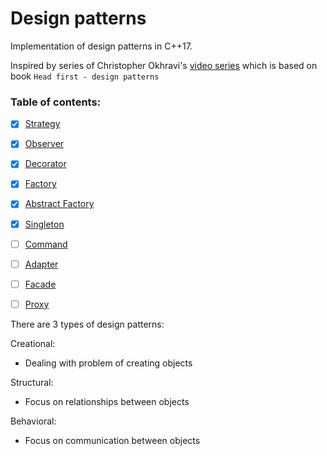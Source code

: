 Design patterns
===============

Implementation of design patterns in C++17.

Inspired by series of Christopher Okhravi's [video series](https://www.youtube.com/watch?v=v9ejT8FO-7I&list=PLrhzvIcii6GNjpARdnO4ueTUAVR9eMBpc)
which is based on book ``Head first - design patterns``

### Table of contents:

- [X] [Strategy](patterns/1_Strategy/description.md)
- [X] [Observer](patterns/2_Observer/description.md)  
- [X] [Decorator](patterns/3_Decorator/description.md)  
- [X] [Factory](patterns/4_Factory/description.md)  
- [X] [Abstract Factory](patterns/5_Abstract_Factory/description.md)  
- [X] [Singleton](patterns/6_Singleton/description.md)  
- [ ] [Command](patterns/7_Command/description.md)  
- [ ] [Adapter](patterns/8_Adapter/description.md)  
- [ ] [Facade](patterns/9_Facade/description.md)
- [ ] [Proxy](patterns/10_Proxy/description.md)


There are 3 types of design patterns:

Creational:
* Dealing with problem of creating objects

Structural:
* Focus on relationships between objects

Behavioral:
* Focus on communication between objects
